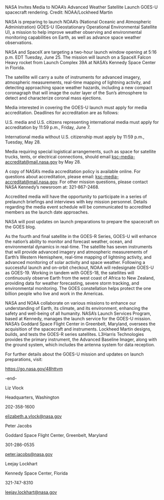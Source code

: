 NASA Invites Media to NOAA’s Advanced Weather Satellite Launch 
 GOES-U spacecraft rendering. Credit: NOAA/Lockheed Martin

NASA is preparing to launch NOAA’s (National Oceanic and Atmospheric Administration) GOES-U (Geostationary Operational Environmental Satellite U), a mission to help improve weather observing and environmental monitoring capabilities on Earth, as well as advance space weather observations.

NASA and SpaceX are targeting a two-hour launch window opening at 5:16 p.m. EDT Tuesday, June 25. The mission will launch on a SpaceX Falcon Heavy rocket from Launch Complex 39A at NASA’s Kennedy Space Center in Florida.

The satellite will carry a suite of instruments for advanced imagery, atmospheric measurements, real-time mapping of lightning activity, and detecting approaching space weather hazards, including a new compact coronagraph that will image the outer layer of the Sun’s atmosphere to detect and characterize coronal mass ejections.

Media interested in covering the GOES-U launch must apply for media accreditation. Deadlines for accreditation are as follows:

U.S. media and U.S. citizens representing international media must apply for accreditation by 11:59 p.m., Friday, June 7.

International media without U.S. citizenship must apply by 11:59 p.m., Tuesday, May 28.

Media requiring special logistical arrangements, such as space for satellite trucks, tents, or electrical connections, should email ksc-media-accreditat@mail.nasa.gov by May 28.

A copy of NASA’s media accreditation policy is available online. For questions about accreditation, please email: ksc-media-accreditat@mail.nasa.gov. For other mission questions, please contact NASA Kennedy’s newsroom at: 321-867-2468.

Accredited media will have the opportunity to participate in a series of prelaunch briefings and interviews with key mission personnel. Details regarding the media event schedule will be communicated to accredited members as the launch date approaches.

NASA will post updates on launch preparations to prepare the spacecraft on the GOES blog.

As the fourth and final satellite in the GOES-R Series, GOES-U will enhance the nation’s ability to monitor and forecast weather, ocean, and environmental dynamics in real-time. The satellite has seven instruments that will provide advanced imagery and atmospheric measurements of Earth’s Western Hemisphere, real-time mapping of lightning activity, and advanced monitoring of solar activity and space weather. Following a successful launch and on-orbit checkout, NOAA will redesignate GOES-U as GOES-19. Working in tandem with GOES-18, the satellites will continuously observe Earth from the west coast of Africa to New Zealand, providing data for weather forecasting, severe storm tracking, and environmental monitoring. The GOES constellation helps protect the one billion people who live and work in the Americas.

NASA and NOAA collaborate on various missions to enhance our understanding of Earth, its climate, and its environment, enhancing the safety and well-being of all humanity. NASA’s Launch Services Program, based at Kennedy, manages the launch service for the GOES-U mission. NASA’s Goddard Space Flight Center in Greenbelt, Maryland, oversees the acquisition of the spacecraft and instruments. Lockheed Martin designs, builds, and tests the GOES-R series satellites. L3Harris Technologies provides the primary instrument, the Advanced Baseline Imager, along with the ground system, which includes the antenna system for data reception.

For further details about the GOES-U mission and updates on launch preparations, visit:

https://go.nasa.gov/48httvm

-end-

Liz Vlock

Headquarters, Washington

202-358-1600

elizabeth.a.vlock@nasa.gov

Peter Jacobs

Goddard Space Flight Center, Greenbelt, Maryland

301-286-0535

peter.jacobs@nasa.gov

Leejay Lockhart

Kennedy Space Center, Florida

321-747-8310

leejay.lockhart@nasa.gov